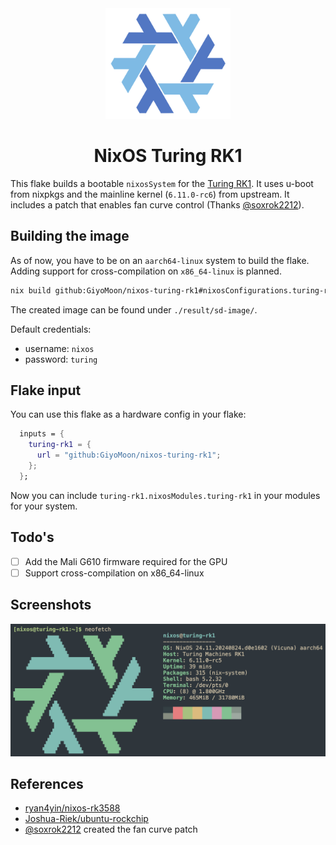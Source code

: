 <div align="center"><img src="assets/nixos.svg" width=200 /></div>
<h1 align="center">NixOS Turing RK1</h1>

This flake builds a bootable `nixosSystem` for the [Turing RK1](https://turingpi.com/product/turing-rk1/). It uses u-boot from nixpkgs and the mainline kernel (`6.11.0-rc6`) from upstream. It includes a patch that enables fan curve control (Thanks [@soxrok2212](https://github.com/soxrok2212)).

## Building the image
As of now, you have to be on an `aarch64-linux` system to build the flake. Adding support for cross-compilation on `x86_64-linux` is planned.

```bash
nix build github:GiyoMoon/nixos-turing-rk1#nixosConfigurations.turing-rk1.config.system.build.sdImage
```

The created image can be found under `./result/sd-image/`.

Default credentials:
- username: `nixos`
- password: `turing`

## Flake input

You can use this flake as a hardware config in your flake:

```nix
  inputs = {
    turing-rk1 = {
      url = "github:GiyoMoon/nixos-turing-rk1";
    };
  };
```

Now you can include `turing-rk1.nixosModules.turing-rk1` in your modules for your system.

## Todo's
- [ ] Add the Mali G610 firmware required for the GPU
- [ ] Support cross-compilation on x86_64-linux

## Screenshots

![NixOS neofetch](./assets/neofetch.webp)

## References
- [ryan4yin/nixos-rk3588](https://github.com/ryan4yin/nixos-rk3588)
- [Joshua-Riek/ubuntu-rockchip](https://github.com/Joshua-Riek/ubuntu-rockchip)
- [@soxrok2212](https://github.com/soxrok2212) created the fan curve patch
